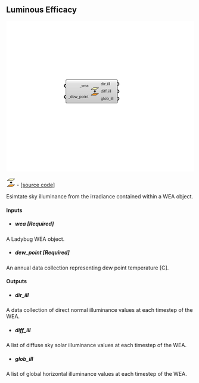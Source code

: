 ## Luminous Efficacy

![](../../images/components/Luminous_Efficacy.png)

![](../../images/icons/Luminous_Efficacy.png) - [[source code]](https://github.com/ladybug-tools/dragonfly-grasshopper/blob/master/dragonfly_grasshopper/src//DF%20Luminous%20Efficacy.py)


Esimtate sky illuminance from the irradiance contained within a WEA object. 



#### Inputs
* ##### wea [Required]
A Ladybug WEA object. 
* ##### dew_point [Required]
An annual data collection representing dew point temperature [C]. 

#### Outputs
* ##### dir_ill
A data collection of direct normal illuminance values at each timestep of the WEA. 
* ##### diff_ill
A list of diffuse sky solar illuminance values at each timestep of the WEA. 
* ##### glob_ill
A list of global horizontal illuminance values at each timestep of the WEA. 